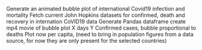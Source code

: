 Generate an animated bubble plot of international Covid19 infection and  mortality
Fetch current John Hopkins datasets for confirmed, death and recovery in internation CoVID19 data
Generate Pandas dataframe
create mp4 movie of bubble plot X days Y Confirmed cases, bubble proportional to deaths
Plot now  per capita, (need to bring in population figures from a data source, for now they are only present for the selected countries)
